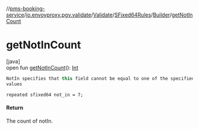 //[pms-booking-service](../../../../../index.md)/[io.envoyproxy.pgv.validate](../../../index.md)/[Validate](../../index.md)/[SFixed64Rules](../index.md)/[Builder](index.md)/[getNotInCount](get-not-in-count.md)

# getNotInCount

[java]\
open fun [getNotInCount](get-not-in-count.md)(): [Int](https://kotlinlang.org/api/core/kotlin-stdlib/kotlin/-int/index.html)

```kotlin
NotIn specifies that this field cannot be equal to one of the specified
values

```
`repeated sfixed64 not_in = 7;`

#### Return

The count of notIn.